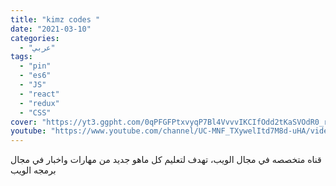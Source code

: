 ```yaml
---
title: "kimz codes "
date: "2021-03-10"
categories:
  - "عربي"
tags:
  - "pin"
  - "es6"
  - "JS"
  - "react"
  - "redux"
  - "CSS"
cover: "https://yt3.ggpht.com/0qPFGFPtxvyqP7Bl4VvvvIKCIfOdd2tKaSVOdR0_rL1J2r966sCGjEAPfeffqak-NkrLo6-ZgOo=s88-c-k-c0x00ffffff-no-rj"
youtube: "https://www.youtube.com/channel/UC-MNF_TXywelItd7M8d-uHA/videos"
---
```


قناه متخصصه في مجال الويب، تهدف لتعليم كل ماهو جديد من مهارات واخبار في مجال برمجه الويب
